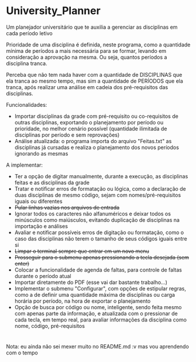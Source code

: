 # University_Planner
Um planejador universitário que te auxilia a gerenciar as disciplinas em cada período letivo

Prioridade de uma disciplina é definida, neste programa, como a quantidade mínima de períodos a mais necessária para se formar, levando em consideração a aprovação na mesma. Ou seja, quantos períodos a disciplina tranca.

Perceba que não tem nada haver com a quantidade de DISCIPLINAS que ela tranca ao mesmo tempo, mas sim a quantidade de PERÍODOS que ela tranca, após realizar uma análise em cadeia dos pré-requisitos das disciplinas.

Funcionalidades:
* Importar disciplinas da grade com pré-requisito ou co-requisitos de outras disciplinas, exportando o planejamento por período ou prioridade, no melhor cenário possível (quantidade ilimitada de disciplinas por período e sem reprovações)
* Análise atualizada: o programa importa do arquivo "Feitas.txt" as disciplinas já cursadas e realiza o planejamento dos novos períodos ignorando as mesmas

A implementar:
* Ter a opção de digitar manualmente, durante a execução, as disciplinas feitas e as disciplinas da grade
* Tratar e notificar erros de formatação ou lógica, como a declaração de duas disciplinas de mesmo código, sejam com nomes/pré-requisitos iguais ou diferentes
* ~~Pular linhas vazias nos arquivos de entrada~~
* Ignorar todos os caracteres não alfanuméricos e deixar todos os minúsculos como maiúsculos, evitando duplicação de disciplinas na importação e análises
* Avaliar e notificar possíveis erros de digitação ou formatação, como o caso das disciplinas não terem o tamanho de seus códigos iguais entre si
* ~~Limpar o terminal sempre que entrar em um novo menu~~
* ~~Prosseguir para o submenu apenas pressionando a tecla desejada (sem enter)~~
* Colocar a funcionalidade de agenda de faltas, para controle de faltas durante o período atual
* Importar diretamente do PDF (esse vai dar bastante trabalho...)
* Implementar o submenu "Configurar", com opções de estipular regras, como a de definir uma quantidade máxima de disciplinas ou carga horária por período, na hora de exportar o planejamento
* Opção de busca por código ou nome, inteligente, sendo feita mesmo com apenas parte da informação, e atualizada com o pressionar de cada tecla, em tempo real, para avaliar informações da disciplina como nome, código, pré-requisitos

#
Nota: eu ainda não sei mexer muito no README.md :v mas vou aprendendo com o tempo
